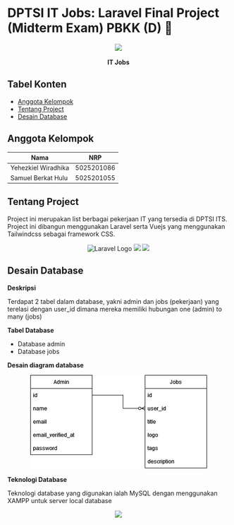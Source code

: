 # **DPTSI IT Jobs**: Laravel Final Project (Midterm Exam) PBKK (D) 🚀

<p align="center"><img width="200" src="https://pbs.twimg.com/profile_images/1270957944423641089/zmYeKWnK_400x400.jpg" /></p>
<p align="center"><strong>IT Jobs</strong></p>

## Tabel Konten

- [Anggota Kelompok](#anggota-kelompok)
- [Tentang Project](#tentang-project)
- [Desain Database](#desain-database)

## Anggota Kelompok

<table>
    <thead>
        <tr>
            <th>Nama</th>
            <th>NRP</th> 
        </tr>
    </thead>
    <tbody>
        <tr>
            <td>Yehezkiel Wiradhika</td>
            <td>5025201086</td>
        </tr>
        <tr>
            <td>Samuel Berkat Hulu</td>
            <td>5025201055</td>
        </tr>
    </tbody>
</table>

## Tentang Project

Project ini merupakan list berbagai pekerjaan IT yang tersedia di DPTSI ITS. Project ini dibangun menggunakan Laravel serta Vuejs yang menggunakan Tailwindcss sebagai framework CSS.

<p align="center"><img src="https://raw.githubusercontent.com/laravel/art/master/logo-lockup/5%20SVG/2%20CMYK/1%20Full%20Color/laravel-logolockup-cmyk-red.svg" height="100" alt="Laravel Logo"> <img src="https://vuejs.org/images/logo.png" height="100" /> <img src="https://encrypted-tbn0.gstatic.com/images?q=tbn:ANd9GcQNhoXisDruJMDAq3Ltd-wuaMW2lGxck9wAKw&s" height="100" /></p>

## Desain Database

**Deskripsi**

Terdapat 2 tabel dalam database, yakni admin dan jobs (pekerjaan) yang terelasi dengan user_id dimana mereka memiliki hubungan one (admin) to many (jobs)

**Tabel Database**

- Database admin
- Database jobs

**Desain diagram database**

<p align="center"><img src="assets/db-diagram.png" /><p>

**Teknologi Database**

Teknologi database yang digunakan ialah MySQL dengan menggunakan XAMPP untuk server local database

<p align="center"><img src="https://upload.wikimedia.org/wikipedia/id/a/a9/MySQL.png" height="150" /></p>
